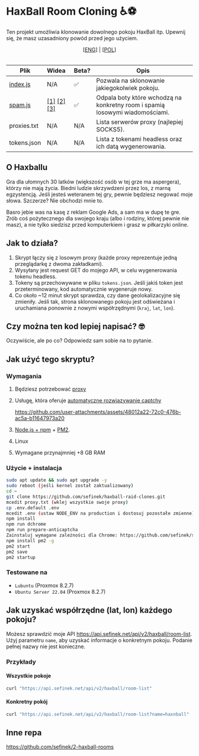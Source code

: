 # HaxBall Room Cloning ♿⚽
Ten projekt umożliwia klonowanie dowolnego pokoju HaxBall itp. Upewnij się, że masz uzasadniony powód przed jego użyciem.

<div align="center">
    [<a href="README.md">ENG</a>] | [<a href="README_PL.md">POL</a>]
</div>
<br>

| Plik                 | Widea                                                                                                               | Beta? | Opis                                                                           |
|----------------------|:--------------------------------------------------------------------------------------------------------------------|-------|--------------------------------------------------------------------------------|
| [index.js](index.js) | N/A                                                                                                                 | ✅     | Pozwala na sklonowanie jakiegokolwiek pokoju.                                  |
| [spam.js](spam.js)   | [[1]](videos/brave_CImkZcsVAvZS.mp4) [[2]](videos/brave_V9aVo2HB6Ls5.mp4) [[3]](videos/webstorm64_tRdRAAcKpprr.mp4) | ✅     | Odpala boty które wchodzą na konkretny room i spamią losowymi wiadomościami.   |
| proxies.txt          | N/A                                                                                                                 | N/A   | Lista serwerów proxy (najlepiej SOCKS5).                                       |
| tokens.json          | N/A                                                                                                                 | N/A   | Lista z tokenami headless oraz ich datą wygenerowania.                         |


## O Haxballu
Gra dla ułomnych 30 latków (większość osób w tej grze ma aspergera), którzy nie mają życia.
Biedni ludzie skrzywdzeni przez los, z marną egzystencją.
Jeśli jesteś weteranem tej gry, pewnie będziesz negować moje słowa. Szczerze? Nie obchodzi mnie to.

Basro jebie was na kasę z reklam Google Ads, a sam ma w dupę te gre.
Zrób coś pożytecznego dla swojego kraju (albo i rodziny, której pewnie nie masz), a nie tylko siedzisz przed komputerkiem i grasz w piłkarzyki online.

## Jak to działa?
1. Skrypt łączy się z losowym proxy (każde proxy reprezentuje jedną przeglądarkę z dwoma zakładkami).
2. Wysyłany jest request GET do mojego API, w celu wygenerowania tokenu headless.
3. Tokeny są przechowywane w pliku `tokens.json`. Jeśli jakiś token jest przeterminowany, kod automatycznie wygeneruje nowy.
4. Co około ~12 minut skrypt sprawdza, czy dane geolokalizacyjne się zmieniły. Jeśli tak, strona sklonowanego pokoju jest odświeżana i uruchamiana ponownie z nowymi współrzędnymi (`kraj`, `lat`, `lon`).

## Czy można ten kod lepiej napisać? 🤓
Oczywiście, ale po co? Odpowiedz sam sobie na to pytanie.

## Jak użyć tego skryptu?
### Wymagania
1. Będziesz potrzebować [proxy](https://stableproxy.com/?r=SKX2AY)
2. Usługę, która oferuje [automatyczne rozwiązywanie captchy](https://getcaptchasolution.com/df5q6t8krs)

    https://github.com/user-attachments/assets/48012a22-72c0-476b-ac5a-b11647973a20

3. [Node.js + npm](https://nodejs.org) + [PM2](https://pm2.keymetrics.io).
4. Linux
5. Wymagane przynajmniej +8 GB RAM

### Użycie + instalacja
```sh
sudo apt update && sudo apt upgrade -y
sudo reboot (jeśli kernel został zaktualizowany)
cd ~
git clone https://github.com/sefinek/haxball-raid-clones.git
mcedit proxy.txt (wklej wszystkie swoje proxy)
cp .env.default .env
mcedit .env (ustaw NODE_ENV na production i dostosuj pozostałe zmienne)
npm install
npm run dchrome
npm run prepare-anticaptcha
Zainstaluj wymagane zależności dla Chrome: https://github.com/sefinek/sefinek/blob/main/chrome.md
npm install pm2 -g
pm2 start
pm2 save
pm2 startup
```

### Testowane na
- `Lubuntu` (Proxmox 8.2.7)
- `Ubuntu Server 22.04` (Proxmox 8.2.7)

## Jak uzyskać współrzędne (lat, lon) każdego pokoju?
Możesz sprawdzić moje API https://api.sefinek.net/api/v2/haxball/room-list.
Użyj parametru `name`, aby uzyskać informacje o konkretnym pokoju. Podanie pełnej nazwy nie jest konieczne.

### Przykłady
#### Wszystkie pokoje
```bash
curl "https://api.sefinek.net/api/v2/haxball/room-list"
```

#### Konkretny pokój
```bash
curl "https://api.sefinek.net/api/v2/haxball/room-list?name=haxnball"
```


## Inne repa
https://github.com/sefinek/2-haxball-rooms